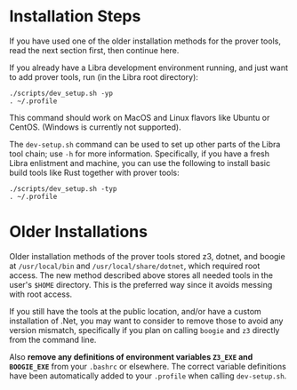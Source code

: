 # Installation Steps

If you have used one of the older installation methods for the prover tools, read the next section first, then
continue here.

If you already have a Libra development environment running, and just want to add prover tools,
run (in the Libra root directory):

```shell script
./scripts/dev_setup.sh -yp
. ~/.profile
```

This command should work on MacOS and Linux flavors like Ubuntu or CentOS. (Windows is currently not supported).

The `dev-setup.sh` command can be used to set up other parts of the Libra tool chain; use `-h` for more information.
Specifically, if you have a fresh Libra enlistment and machine, you can use the following to install basic build
tools like Rust together with prover tools:

```shell script
./scripts/dev_setup.sh -typ
. ~/.profile
```


# Older Installations

Older installation methods of the prover tools stored z3, dotnet, and boogie at `/usr/local/bin` and
`/usr/local/share/dotnet`, which required root access. The new method described above stores all needed
tools in the user's `$HOME` directory. This is the preferred way since it avoids messing with root access.

If you still have the tools at the public location, and/or have a custom installation of .Net, you may want
to consider to remove those to avoid any version mismatch, specifically if you plan on calling `boogie` and `z3`
directly from the command line.

Also **remove any definitions of environment variables `Z3_EXE` and `BOOGIE_EXE`** from your `.bashrc` or elsewhere.
The correct variable definitions have been automatically added to your `.profile` when calling `dev-setup.sh`.
